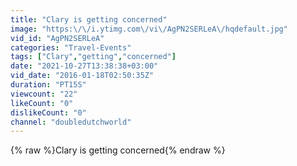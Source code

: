 ```yaml
---
title: "Clary is getting concerned"
image: "https:\/\/i.ytimg.com\/vi\/AgPN2SERLeA\/hqdefault.jpg"
vid_id: "AgPN2SERLeA"
categories: "Travel-Events"
tags: ["Clary","getting","concerned"]
date: "2021-10-27T13:38:38+03:00"
vid_date: "2016-01-18T02:50:35Z"
duration: "PT15S"
viewcount: "22"
likeCount: "0"
dislikeCount: "0"
channel: "doubledutchworld"
---
```

{% raw %}Clary is getting concerned{% endraw %}
